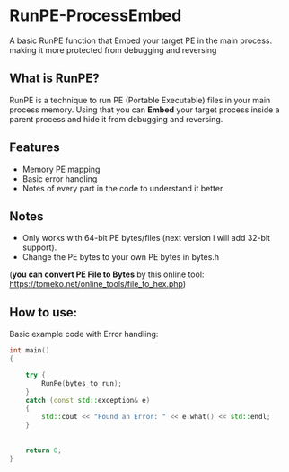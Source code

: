 # RunPE-ProcessEmbed
A basic RunPE function that Embed your target PE in the main process. making it more protected from debugging and reversing

## What is RunPE?
RunPE is a technique to run PE (Portable Executable) files in your main process memory.
Using that you can **Embed** your target process inside a parent process and hide it from debugging and reversing.


## Features
- Memory PE mapping
- Basic error handling
- Notes of every part in the code to understand it better.

## Notes
- Only works with 64-bit PE bytes/files (next version i will add 32-bit support).
- Change the PE bytes to your own PE bytes in bytes.h 

(**you can convert PE File to Bytes** by this online tool: https://tomeko.net/online_tools/file_to_hex.php)

## How to use:
Basic example code with Error handling:
```cpp
int main()
{

	try {
		RunPe(bytes_to_run);
	}
	catch (const std::exception& e)
	{
		std::cout << "Found an Error: " << e.what() << std::endl;
	}
	
	
	return 0;
}
```
